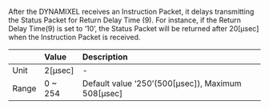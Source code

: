After the DYNAMIXEL receives an Instruction Packet, it delays transmitting the Status Packet for Return Delay Time (9). For instance, if the Return Delay Time(9) is set to ‘10’, the Status Packet will be returned after 20[μsec] when the Instruction Packet is received.

|      | Value     | Description     |
| :------------- | :------------- | :------------- |
|Unit| 2[μsec] | - |
|Range| 0 ~ 254  | Default value ‘250’(500[μsec]), Maximum 508[μsec]|
